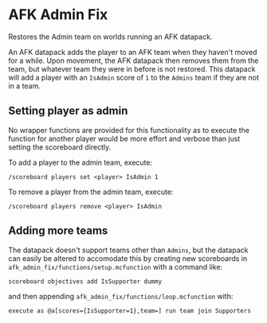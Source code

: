 # AFK Admin Fix


Restores the Admin team on worlds running an AFK datapack.

An AFK datapack adds the player to an AFK team when they haven't moved for a while. 
Upon movement, the AFK datapack then removes them from the team, but whatever team 
they were in before is not restored. This datapack will add a player with an `IsAdmin`
score of `1` to the `Admins` team if they are not in a team.

## Setting player as admin
No wrapper functions are provided for this functionality as to execute the function
for another player would be more effort and verbose than just setting the scoreboard
directly.

To add a player to the admin team, execute:
```
/scoreboard players set <player> IsAdmin 1
```

To remove a player from the admin team, execute:
```
/scoreboard players remove <player> IsAdmin
```

## Adding more teams
The datapack doesn't support teams other than `Admins`, but the datapack can easily
be altered to accomodate this by creating new scoreboards in 
`afk_admin_fix/functions/setup.mcfunction` with a command like:  
```
scoreboard objectives add IsSupporter dummy
```
and then appending `afk_admin_fix/functions/loop.mcfunction` with:
```
execute as @a[scores={IsSupporter=1},team=] run team join Supporters
```
